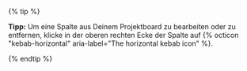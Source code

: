 {% tip %}

**Tipp:** Um eine Spalte aus Deinem Projektboard zu bearbeiten oder zu entfernen, klicke in der oberen rechten Ecke der Spalte auf {% octicon "kebab-horizontal" aria-label="The horizontal kebab icon" %}.

{% endtip %}
